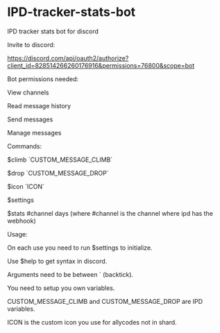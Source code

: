 # IPD-tracker-stats-bot
 IPD tracker stats bot for discord

Invite to discord:

https://discord.com/api/oauth2/authorize?client_id=828514266260176916&permissions=76800&scope=bot

Bot permissions needed:

View channels

Read message history

Send messages

Manage messages


Commands:

$climb \`CUSTOM_MESSAGE_CLIMB\`

$drop \`CUSTOM_MESSAGE_DROP\`

$icon \`ICON\`

$settings

$stats #channel days (where #channel is the channel where ipd has the webhook)

Usage:

On each use you need to run $settings to initialize.

Use $help to get syntax in discord.

Arguments need to be between \` (backtick).

You need to setup you own variables.

CUSTOM_MESSAGE_CLIMB and CUSTOM_MESSAGE_DROP are IPD variables.

ICON is the custom icon you use for allycodes not in shard.

